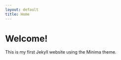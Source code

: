 ```yaml
---
layout: default
title: Home
---
```


# Welcome!

This is my first Jekyll website using the Minima theme.
